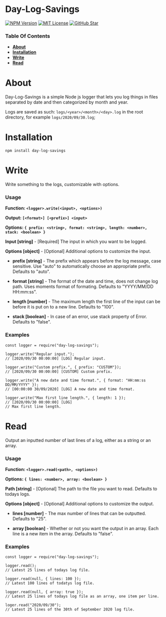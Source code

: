 # Day-Log-Savings
[![NPM Version][version-image]][npm-url]
[![MIT License][license-image]][license-url]
[![GitHub Star][github-star-image]][github-star-url]

### Table Of Contents
- [**About**](#about)
- [**Installation**](#installation)
- [**Write**](#write)
- [**Read**](#read)

# About

Day-Log-Savings is a simple Node js logger that lets you log things in files separated by date and then categorized by month and year.

Logs are saved as such: `logs/<year>/<month>/<day>.log` in the root directory, for example `logs/2020/09/30.log`;

# Installation

`npm install day-log-savings`

# Write

Write something to the logs, customizable with options.

### Usage

**Function: `<logger>.write(<input>, <options>)`**

**Output: `[<format>] [<prefix>] <input>`**

**Options: `{ prefix: <string>, format: <string>, length: <number>, stack: <boolean> }`**

**Input [string]** - [Required] The input in which you want to be logged.

**Options [object]** - [Optional] Additional options to customize the input.

- **prefix [string]** - The prefix which appears before the log message, case sensitive. Use "auto" to automatically choose an appropriate prefix. Defaults to "auto".

- **format [string]** - The format of the date and time, does not change log path. Uses moments format of formating. Defaults to "YYYY/MM/DD HH:mm:ss".

- **length [number]** - The maximum length the first line of the input can be before it is put on to a new line. Defaults to "100".

- **stack [boolean]** - In case of an error, use stack property of Error. Defaults to "false".

### Examples

```
const logger = require("day-log-savings");

logger.write("Regular input.");
// [2020/09/30 00:00:00] [LOG] Regular input.

logger.write("Custom prefix.", { prefix: "CUSTOM"});
// [2020/09/30 00:00:00] [CUSTOM] Custom prefix.

logger.write("A new date and time format.", { format: "HH:mm:ss DD/MM/YYYY" });
// [00:00:00 30/09/2020] [LOG] A new date and time format.

logger.write("Max first line length.", { length: 1 });
// [2020/09/30 00:00:00] [LOG]
// Max first line length.
```

# Read

Output an inputted number of last lines of a log, either as a string or an array.

### Usage

**Function: `<logger>.read(<path>, <options>)`**

**Options: `{ lines: <number>, array: <boolean> }`**

**Path [string]** - [Optional] The path to the file you want to read. Defaults to todays logs.

**Options [object]** - [Optional] Additional options to customize the output.

- **lines [number]** - The max number of lines that can be outputted. Defaults to "25".

- **array [boolean]** - Whether or not you want the output in an array. Each line is a new item in the array. Defaults to "false".

### Examples

```
const logger = require("day-log-savings");

logger.read();
// Latest 25 lines of todays log file.

logger.read(null, { lines: 100 });
// Latest 100 lines of todatys log file.

logger.read(null, { array: true });
// Latest 25 lines of todays log file as an array, one item per line.

loger.read("2020/09/30");
// Latest 25 lines of the 30th of September 2020 log file.
```

[npm-url]: https://npmjs.com/package/day-log-savings
[version-image]: https://img.shields.io/badge/npm-v0.1.0-blue.svg?style=flat

[license-url]: https://github.com/ApteryxXYZ/Day-Log-Savings/blob/master/LICENSE
[license-image]: https://img.shields.io/badge/license-MIT-yellow.svg?style=flat

[github-star-url]: https://github.com/ApteryxXYZ/Day-Log-Savings/stargazers/
[github-star-image]: https://img.shields.io/github/stars/ApteryxXYZ/Day-Log-Savings.svg?style=social&label=Star